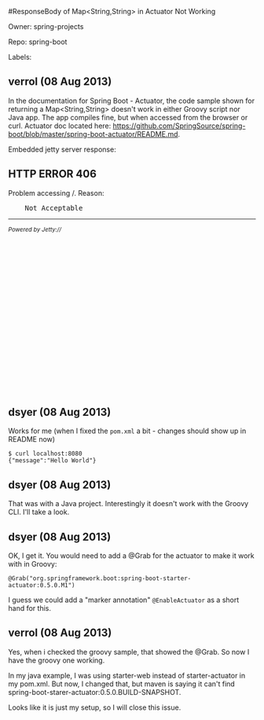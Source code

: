 #ResponseBody of Map<String,String> in  Actuator Not Working

Owner: spring-projects

Repo: spring-boot

Labels: 

## verrol (08 Aug 2013)

In the documentation for Spring Boot - Actuator, the code sample shown for returning a Map<String,String> doesn't work in either Groovy script nor Java app.  The app compiles fine, but when accessed from the browser or curl.  Actuator doc located here: https://github.com/SpringSource/spring-boot/blob/master/spring-boot-actuator/README.md.

Embedded jetty server response:

<html>
<head>
<meta http-equiv="Content-Type" content="text/html; charset=ISO-8859-1"/>
<title>Error 406 Not Acceptable</title>
</head>
<body><h2>HTTP ERROR 406</h2>
<p>Problem accessing /. Reason:
<pre>    Not Acceptable</pre></p><hr /><i><small>Powered by Jetty://</small></i><br/>  
<br/>  
<br/>  
<br/>  
<br/>  
<br/>  
<br/>  
<br/>  
<br/>  
<br/>  
<br/>  
<br/>  
<br/>  
<br/>  
<br/>  
<br/>  
<br/>  
<br/>  
<br/>  
<br/>                                                

</body>
</html>


## dsyer (08 Aug 2013)

Works for me (when I fixed the `pom.xml` a bit - changes should show up in README now)

```
$ curl localhost:8080
{"message":"Hello World"}
```


## dsyer (08 Aug 2013)

That was with a Java project.  Interestingly it doesn't work with the Groovy CLI. I'll take a look.


## dsyer (08 Aug 2013)

OK, I get it. You would need to add a @Grab for the actuator to make it work with in Groovy:

```
@Grab("org.springframework.boot:spring-boot-starter-actuator:0.5.0.M1")
```

I guess we could add a "marker annotation" `@EnableActuator` as a short hand for this.


## verrol (08 Aug 2013)

Yes, when i checked the groovy sample, that showed the @Grab. So now I have the groovy one working. 

In my java example, I was using starter-web instead of starter-actuator in my pom.xml. But now, I changed that, but maven is saying it can't find spring-boot-starer-actuator:0.5.0.BUILD-SNAPSHOT.

Looks like it is just my setup, so I will close this issue.


